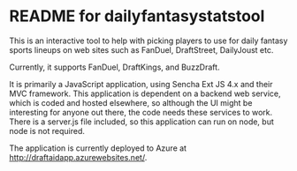 # README for dailyfantasystatstool
This is an interactive tool to help with picking players to use for daily fantasy sports lineups on web sites
such as FanDuel, DraftStreet, DailyJoust etc. 

Currently, it supports FanDuel, DraftKings, and BuzzDraft.

It is primarily a JavaScript application, using Sencha Ext JS 4.x and their MVC framework.
This application is dependent on a backend web service, which is coded and hosted elsewhere, so although the UI might be interesting for anyone out there, the code needs these services to work.
There is a server.js file included, so this application can run on node, but node is not required.

The application is currently deployed to Azure at http://draftaidapp.azurewebsites.net/.
